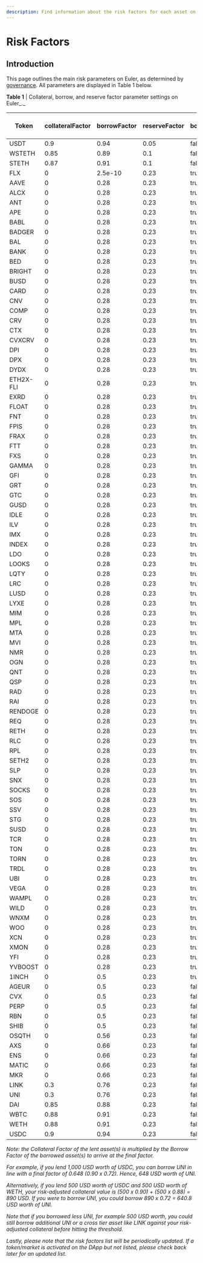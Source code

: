 ```yaml
---
description: Find information about the risk factors for each asset on Euler
---
```


# Risk Factors

## Introduction

This page outlines the main risk parameters on Euler, as determined by [governance](broken-reference). All parameters are displayed in Table 1 below.

**Table 1** | Collateral, borrow, and reserve factor parameter settings on Euler\_.\_

| Token | collateralFactor | borrowFactor | reserveFactor | borrowIsolated | crossBorrow | InterestRateModel | Uniswap V3 fee tier (%) |
|-------|------|-------|-------|------|-------|-------|------|
| USDT | 0.9| 0.94 | 0.05 | false | true | Major | Chainlink |
| WSTETH | 0.85| 0.89 | 0.1 | false | true | Mega | Chainlink |
| STETH | 0.87| 0.91 | 0.1 | false | true | Lido | Chainlink |
| FLX | 0| 2.5e-10 | 0.23 | true | false | Default | 0.3 |
| AAVE | 0| 0.28 | 0.23 | true | false | Default | Chainlink |
| ALCX | 0| 0.28 | 0.23 | true | false | Default | 0.3 |
| ANT | 0| 0.28 | 0.23 | true | false | Default | Chainlink |
| APE | 0| 0.28 | 0.23 | true | false | Default | Chainlink |
| BABL | 0| 0.28 | 0.23 | true | false | Default | 0.3 |
| BADGER | 0| 0.28 | 0.23 | true | false | Default | Chainlink |
| BAL | 0| 0.28 | 0.23 | true | false | Default | 0.3 |
| BANK | 0| 0.28 | 0.23 | true | false | Default | 0.3 |
| BED | 0| 0.28 | 0.23 | true | false | Default | 0.3 |
| BRIGHT | 0| 0.28 | 0.23 | true | false | Default | 0.3 |
| BUSD | 0| 0.28 | 0.23 | true | false | Default | 1 |
| CARD | 0| 0.28 | 0.23 | true | false | Default | 0.3 |
| CNV | 0| 0.28 | 0.23 | true | false | Default | 1 |
| COMP | 0| 0.28 | 0.23 | true | false | Default | Chainlink |
| CRV | 0| 0.28 | 0.23 | true | false | Default | 1 |
| CTX | 0| 0.28 | 0.23 | true | false | Default | 1 |
| CVXCRV | 0| 0.28 | 0.23 | true | false | Default | 0.3 |
| DPI | 0| 0.28 | 0.23 | true | false | Default | Chainlink |
| DPX | 0| 0.28 | 0.23 | true | false | Default | 1 |
| DYDX | 0| 0.28 | 0.23 | true | false | Default | 0.3 |
| ETH2X-FLI | 0| 0.28 | 0.23 | true | false | Default | 0.3 |
| EXRD | 0| 0.28 | 0.23 | true | false | Default | 1 |
| FLOAT | 0| 0.28 | 0.23 | true | false | Default | 0.3 |
| FNT | 0| 0.28 | 0.23 | true | false | Default | 1 |
| FPIS | 0| 0.28 | 0.23 | true | false | Default | 1 |
| FRAX | 0| 0.28 | 0.23 | true | false | Default | Chainlink |
| FTT | 0| 0.28 | 0.23 | true | false | Default | Chainlink |
| FXS | 0| 0.28 | 0.23 | true | false | Default | Chainlink |
| GAMMA | 0| 0.28 | 0.23 | true | false | Default | 0.3 |
| GFI | 0| 0.28 | 0.23 | true | false | Default | 1 |
| GRT | 0| 0.28 | 0.23 | true | false | Default | Chainlink |
| GTC | 0| 0.28 | 0.23 | true | false | Default | Chainlink |
| GUSD | 0| 0.28 | 0.23 | true | false | Default | 0.3 |
| IDLE | 0| 0.28 | 0.23 | true | false | Default | 0.3 |
| ILV | 0| 0.28 | 0.23 | true | false | Default | Chainlink |
| IMX | 0| 0.28 | 0.23 | true | false | Default | 0.3 |
| INDEX | 0| 0.28 | 0.23 | true | false | Default | 1 |
| LDO | 0| 0.28 | 0.23 | true | false | Default | Chainlink |
| LOOKS | 0| 0.28 | 0.23 | true | false | Default | 0.3 |
| LQTY | 0| 0.28 | 0.23 | true | false | Default | 0.3 |
| LRC | 0| 0.28 | 0.23 | true | false | Default | 0.3 |
| LUSD | 0| 0.28 | 0.23 | true | false | Default | Chainlink |
| LYXE | 0| 0.28 | 0.23 | true | false | Default | 0.3 |
| MIM | 0| 0.28 | 0.23 | true | false | Default | Chainlink |
| MPL | 0| 0.28 | 0.23 | true | false | Default | 0.3 |
| MTA | 0| 0.28 | 0.23 | true | false | Default | 0.3 |
| MVI | 0| 0.28 | 0.23 | true | false | Default | 0.3 |
| NMR | 0| 0.28 | 0.23 | true | false | Default | Chainlink |
| OGN | 0| 0.28 | 0.23 | true | false | Default | Chainlink |
| QNT | 0| 0.28 | 0.23 | true | false | Default | 0.3 |
| QSP | 0| 0.28 | 0.23 | true | false | Default | 0.3 |
| RAD | 0| 0.28 | 0.23 | true | false | Default | 0.3 |
| RAI | 0| 0.28 | 0.23 | true | false | Default | Chainlink |
| RENDOGE | 0| 0.28 | 0.23 | true | false | Default | 0.3 |
| REQ | 0| 0.28 | 0.23 | true | false | Default | Chainlink |
| RETH | 0| 0.28 | 0.23 | true | false | Default | 0.05 |
| RLC | 0| 0.28 | 0.23 | true | false | Default | 1 |
| RPL | 0| 0.28 | 0.23 | true | false | Default | 0.3 |
| SETH2 | 0| 0.28 | 0.23 | true | false | Default | 0.3 |
| SLP | 0| 0.28 | 0.23 | true | false | Default | 0.3 |
| SNX | 0| 0.28 | 0.23 | true | false | Default | Chainlink |
| SOCKS | 0| 0.28 | 0.23 | true | false | Default | 1 |
| SOS | 0| 0.28 | 0.23 | true | false | Default | 1 |
| SSV | 0| 0.28 | 0.23 | true | false | Default | 0.3 |
| STG | 0| 0.28 | 0.23 | true | false | Default | 0.3 |
| SUSD | 0| 0.28 | 0.23 | true | false | Default | 0.3 |
| TCR | 0| 0.28 | 0.23 | true | false | Default | 0.3 |
| TON | 0| 0.28 | 0.23 | true | false | Default | 1 |
| TORN | 0| 0.28 | 0.23 | true | false | Default | 1 |
| TRDL | 0| 0.28 | 0.23 | true | false | Default | 1 |
| UBI | 0| 0.28 | 0.23 | true | false | Default | 1 |
| VEGA | 0| 0.28 | 0.23 | true | false | Default | 0.3 |
| WAMPL | 0| 0.28 | 0.23 | true | false | Default | 0.3 |
| WILD | 0| 0.28 | 0.23 | true | false | Default | 0.3 |
| WNXM | 0| 0.28 | 0.23 | true | false | Default | Chainlink |
| WOO | 0| 0.28 | 0.23 | true | false | Default | 0.3 |
| XCN | 0| 0.28 | 0.23 | true | false | Default | 0.3 |
| XMON | 0| 0.28 | 0.23 | true | false | Default | 1 |
| YFI | 0| 0.28 | 0.23 | true | false | Default | Chainlink |
| YVBOOST | 0| 0.28 | 0.23 | true | false | Default | 1 |
| 1INCH | 0| 0.5 | 0.23 | true | false | Major | Chainlink |
| AGEUR | 0| 0.5 | 0.23 | false | true | Stable | 0.05 |
| CVX | 0| 0.5 | 0.23 | false | true | Major | Chainlink |
| PERP | 0| 0.5 | 0.23 | false | true | Major | Chainlink |
| RBN | 0| 0.5 | 0.23 | false | true | Major | 1 |
| SHIB | 0| 0.5 | 0.23 | false | true | Major | Chainlink |
| OSQTH | 0| 0.56 | 0.23 | false | true | Major | 0.3 |
| AXS | 0| 0.66 | 0.23 | false | true | Major | Chainlink |
| ENS | 0| 0.66 | 0.23 | false | true | Major | Chainlink |
| MATIC | 0| 0.66 | 0.23 | false | true | Major | Chainlink |
| MKR | 0| 0.66 | 0.23 | false | true | Major | Chainlink |
| LINK | 0.3| 0.76 | 0.23 | false | true | Major | Chainlink |
| UNI | 0.3| 0.76 | 0.23 | false | true | Major | Chainlink |
| DAI | 0.85| 0.88 | 0.23 | false | true | Stable | Chainlink |
| WBTC | 0.88| 0.91 | 0.23 | false | true | Mega | Chainlink |
| WETH | 0.88| 0.91 | 0.23 | false | true | Default | Pegged |
| USDC | 0.9| 0.94 | 0.23 | false | true | Stable | Chainlink |


_Note: the Collateral Factor of the lent asset(s) is multiplied by the Borrow Factor of the borrowed asset(s) to arrive at the final factor._

_For example, if you lend 1,000 USD worth of USDC, you can borrow UNI in line with a final factor of 0.648 (0.90 x 0.72). Hence, 648 USD worth of UNI._

_Alternatively, if you lend 500 USD worth of USDC and 500 USD worth of WETH, your risk-adjusted collateral value is (500 x 0.90) + (500 x 0.88) = 890 USD. If you were to borrow UNI, you could borrow 890 x 0.72 = 640.8 USD worth of UNI._

_Note that if you borrowed less UNI, for example 500 USD worth, you could still borrow additional UNI or a cross tier asset like LINK against your risk-adjusted collateral before hitting the threshold._

_Lastly, please note that the risk factors list will be periodically updated. If a token/market is activated on the DApp but not listed, please check back later for an updated list._
